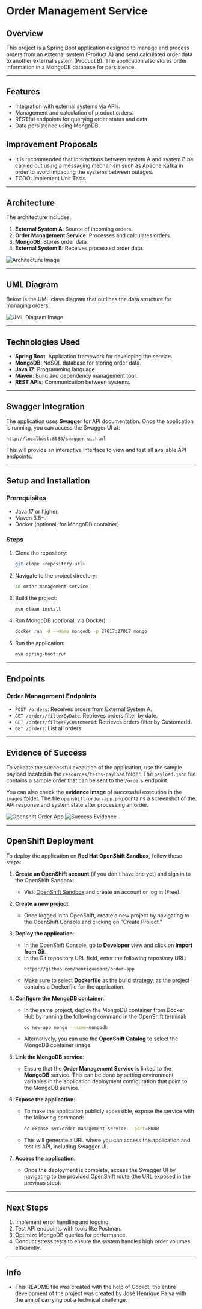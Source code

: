 # Order Management Service

## Overview
This project is a Spring Boot application designed to manage and process orders from an external system (Product A) and send calculated order data to another external system (Product B). The application also stores order information in a MongoDB database for persistence.

---

## Features
- Integration with external systems via APIs.
- Management and calculation of product orders.
- RESTful endpoints for querying order status and data.
- Data persistence using MongoDB.

## Improvement Proposals
- It is recommended that interactions between system A and system B be carried out using a messaging mechanism such as Apache Kafka in order to avoid impacting the systems between outages.
- TODO: Implement Unit Tests

---

## Architecture
The architecture includes:
1. **External System A**: Source of incoming orders.
2. **Order Management Service**: Processes and calculates orders.
3. **MongoDB**: Stores order data.
4. **External System B**: Receives processed order data.

![Architecture Image](images/architecture.jpg)

---

## UML Diagram
Below is the UML class diagram that outlines the data structure for managing orders:

![UML Diagram Image](images/uml-diagram.png)

---

## Technologies Used
- **Spring Boot**: Application framework for developing the service.
- **MongoDB**: NoSQL database for storing order data.
- **Java 17**: Programming language.
- **Maven**: Build and dependency management tool.
- **REST APIs**: Communication between systems.

---

## Swagger Integration
The application uses **Swagger** for API documentation. Once the application is running, you can access the Swagger UI at:

```
http://localhost:8080/swagger-ui.html
```

This will provide an interactive interface to view and test all available API endpoints.

---

## Setup and Installation
### Prerequisites
- Java 17 or higher.
- Maven 3.8+.
- Docker (optional, for MongoDB container).

### Steps
1. Clone the repository:
   ```bash
   git clone <repository-url>
   ```

2. Navigate to the project directory:
   ```bash
   cd order-management-service
   ```

3. Build the project:
   ```bash
   mvn clean install
   ```

4. Run MongoDB (optional, via Docker):
   ```bash
   docker run -d --name mongodb -p 27017:27017 mongo
   ```

5. Run the application:
   ```bash
   mvn spring-boot:run
   ```

---

## Endpoints
### Order Management Endpoints
- `POST /orders`: Receives orders from External System A.
- `GET /orders/filterByDate`: Retrieves orders filter by date.
- `GET /orders/filterByCustomerId`: Retrieves orders filter by CustomerId.
- `GET /orders`: List all orders


---

## Evidence of Success
To validate the successful execution of the application, use the sample payload located in the `resources/tests-payload` folder. The `payload.json` file contains a sample order that can be sent to the `/orders` endpoint.

You can also check the **evidence image** of successful execution in the `images` folder. The file `openshift-order-app.png` contains a screenshot of the API response and system state after processing an order.

![Openshift Order App](images/openshift-order-app.png)
![Success Evidence](images/success-evidence.png)

---

## OpenShift Deployment
To deploy the application on **Red Hat OpenShift Sandbox**, follow these steps:

1. **Create an OpenShift account** (if you don't have one yet) and sign in to the OpenShift Sandbox:
   - Visit [OpenShift Sandbox](https://console.redhat.com/openshift/sandbox) and create an account or log in (Free).

2. **Create a new project**:
   - Once logged in to OpenShift, create a new project by navigating to the OpenShift Console and clicking on "Create Project."

3. **Deploy the application**:
   - In the OpenShift Console, go to **Developer** view and click on **Import from Git**.
   - In the Git repository URL field, enter the following repository URL:
     ```
     https://github.com/henriquesanz/order-app
     ```
   - Make sure to select **Dockerfile** as the build strategy, as the project contains a Dockerfile for the application.

4. **Configure the MongoDB container**:
   - In the same project, deploy the MongoDB container from Docker Hub by running the following command in the OpenShift terminal:
     ```bash
     oc new-app mongo --name=mongodb
     ```
   - Alternatively, you can use the **OpenShift Catalog** to select the MongoDB container image.

5. **Link the MongoDB service**:
   - Ensure that the **Order Management Service** is linked to the **MongoDB** service. This can be done by setting environment variables in the application deployment configuration that point to the MongoDB service.

6. **Expose the application**:
   - To make the application publicly accessible, expose the service with the following command:
     ```bash
     oc expose svc/order-management-service --port=8080
     ```
   - This will generate a URL where you can access the application and test its API, including Swagger UI.

7. **Access the application**:
   - Once the deployment is complete, access the Swagger UI by navigating to the provided OpenShift route (the URL exposed in the previous step).
---

## Next Steps
1. Implement error handling and logging.
2. Test API endpoints with tools like Postman.
3. Optimize MongoDB queries for performance.
4. Conduct stress tests to ensure the system handles high order volumes efficiently.

---

## Info
- This README file was created with the help of Copilot, the entire development of the project was created by José Henrique Paiva with the aim of carrying out a technical challenge.
